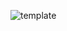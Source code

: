 ![template](https://raw.githubusercontent.com/ShriIraCatalog/resources-two/refs/heads/master/2025/04/20/20250420170544.png)
